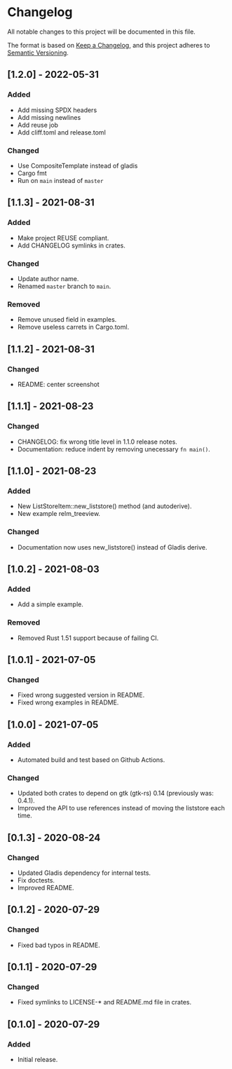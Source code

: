 <!--
SPDX-FileCopyrightText: 2022 Agathe Porte <microjoe@microjoe.org>

SPDX-License-Identifier: Apache-2.0 OR MIT
-->

# Changelog
All notable changes to this project will be documented in this file.

The format is based on [Keep a Changelog](https://keepachangelog.com/en/1.0.0/),
and this project adheres to [Semantic Versioning](https://semver.org/spec/v2.0.0.html).

## [1.2.0] - 2022-05-31

### Added

- Add missing SPDX headers
- Add missing newlines
- Add reuse job
- Add cliff.toml and release.toml

### Changed

- Use CompositeTemplate instead of gladis
- Cargo fmt
- Run on `main` instead of `master`

## [1.1.3] - 2021-08-31
### Added
 - Make project REUSE compliant.
 - Add CHANGELOG symlinks in crates.

### Changed
 - Update author name.
 - Renamed `master` branch to `main`.

### Removed
 - Remove unused field in examples.
 - Remove useless carrets in Cargo.toml.

## [1.1.2] - 2021-08-31
### Changed
 - README: center screenshot

## [1.1.1] - 2021-08-23
### Changed
 - CHANGELOG: fix wrong title level in 1.1.0 release notes.
 - Documentation: reduce indent by removing unecessary `fn main()`.

## [1.1.0] - 2021-08-23
### Added
 - New ListStoreItem::new_liststore() method (and autoderive).
 - New example relm_treeview.

### Changed
 - Documentation now uses new_liststore() instead of Gladis derive.

## [1.0.2] - 2021-08-03
### Added
 - Add a simple example.

### Removed
 - Removed Rust 1.51 support because of failing CI.

## [1.0.1] - 2021-07-05
### Changed
 - Fixed wrong suggested version in README.
 - Fixed wrong examples in README.

## [1.0.0] - 2021-07-05
### Added
- Automated build and test based on Github Actions.

### Changed
 - Updated both crates to depend on gtk (gtk-rs) 0.14 (previously was: 0.4.1).
 - Improved the API to use references instead of moving the liststore each time.

## [0.1.3] - 2020-08-24
### Changed
- Updated Gladis dependency for internal tests.
- Fix doctests.
- Improved README.

## [0.1.2] - 2020-07-29
### Changed
- Fixed bad typos in README.

## [0.1.1] - 2020-07-29
### Changed
- Fixed symlinks to LICENSE-\* and README.md file in crates.

## [0.1.0] - 2020-07-29
### Added
- Initial release.
